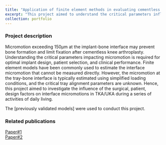 ```yaml
---
title: "Application of finite element methods in evaluating cementless implant stability after knee arthroplasty"
excerpt: "This project aimed to understand the critical parameters influencing cementless implant micromotion after knee arthroplasty<br/><img src='/images/project-3/cover.png'>"
collection: portfolio
---
```

### Project description
Micromotion exceeding 150µm at the implant-bone interface may prevent bone formation and limit fixation after cementless knee arthroplasty. Understanding the critical parameters impacting micromotion is required for optimal implant design, patient selection, and clinical performance. Finite element models have been commonly used to estimate the interface micromotion that cannot be measured directly. However, the micromotion at the tray-bone interface is typically estimated using simplified loading conditions, and the critical tray alignment parameters are unknown. Hence, this project aimed to investigate the influence of the surgical, patient, design factors on interface micromotions in TKA/UKA during a series of activities of daily living.

The [previously validated models] were used to conduct this project. 

### Related publications
[Paper#1](https://yanghuizhou1122.github.io/files/paper3.pdf)<br>[Paper#2](https://yanghuizhou1122.github.io/files/paper4.pdf)
